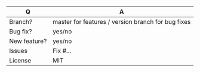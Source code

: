 | Q            | A                                                                                                                         |
|--------------|---------------------------------------------------------------------------------------------------------------------------|
| Branch?      | master for features / version branch for bug fixes <!-- see below -->                                                     |
| Bug fix?     | yes/no                                                                                                                    |
| New feature? | yes/no                                                                                                                    |
| Issues       | Fix #... <!-- prefix each issue number with "Fix #", no need to create an issue if none exists, explain below instead --> |
| License      | MIT                                                                                                                       |

<!--
Replace this notice by a description of your feature/bugfix.
This will help reviewers and should be a good start for the documentation.

Additionally:
 - Always add tests and ensure they pass.
 - Bug fixes must be submitted against the lowest maintained branch where they apply
   (lowest branches are regularly merged to upper ones so they get the fixes too).
 - Features and deprecations must be submitted against the latest branch.
 - For new features, provide some code snippets to help understand usage.
 - Commit messages should follow [conventional changelog](https://conventionalcommits.org/)
-->
